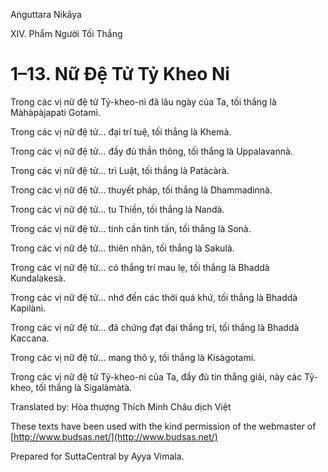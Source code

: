 Aṅguttara Nikāya

XIV. Phẩm Người Tối Thắng

# 1–13. Nữ Ðệ Tử Tỷ Kheo Ni

Trong các vị nữ đệ tử Tỷ-kheo-ni đã lâu ngày của Ta, tối thắng là Màhàpàjapati Gotamì.

Trong các vị nữ đệ tử... đại trí tuệ, tối thắng là Khemà.

Trong các vị nữ đệ tử... đầy đủ thần thông, tối thắng là Uppalavannà.

Trong các vị nữ đệ tử... trì Luật, tối thắng là Patàcàrà.

Trong các vị nữ đệ tử... thuyết pháp, tối thắng là Dhammadinnà.

Trong các vị nữ đệ tử... tu Thiền, tối thắng là Nandà.

Trong các vị nữ đệ tử... tinh cần tinh tấn, tối thắng là Sonà.

Trong các vị nữ đệ tử... thiên nhãn, tối thắng là Sakulà.

Trong các vị nữ đệ tử... có thắng trí mau lẹ, tối thắng là Bhaddà Kundalakesà.

Trong các vị nữ đệ tử... nhớ đến các thời quá khứ, tối thắng là Bhaddà Kapilànì.

Trong các vị nữ đệ tử... đã chứng đạt đại thắng trí, tối thắng là Bhaddà Kaccana.

Trong các vị nữ đệ tử... mang thô y, tối thắng là Kisàgotami.

Trong các vị nữ đệ tử Tỷ-kheo-ni của Ta, đầy đủ tin thắng giải, này các Tỷ-kheo, tối thắng là Sigalàmàtà.

Translated by: Hòa thượng Thích Minh Châu dịch Việt

These texts have been used with the kind permission of the webmaster of [http://www.budsas.net/](http://www.budsas.net/)

Prepared for SuttaCentral by Ayya Vimala.